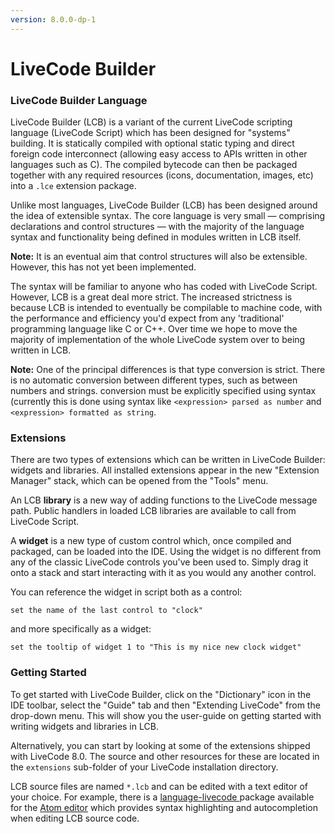 ```yaml
---
version: 8.0.0-dp-1
---
```

# LiveCode Builder

### LiveCode Builder Language

LiveCode Builder (LCB) is a variant of the current LiveCode scripting
language (LiveCode Script) which has been designed for "systems"
building. It is statically compiled with optional static typing and
direct foreign code interconnect (allowing easy access to APIs written
in other languages such as C). The compiled bytecode can then be
packaged together with any required resources (icons, documentation,
images, etc) into a `.lce` extension package.

Unlike most languages, LiveCode Builder (LCB) has been designed around
the idea of extensible syntax. The core language is very small —
comprising declarations and control structures — with the majority of
the language syntax and functionality being defined in modules written
in LCB itself.

**Note:** It is an eventual aim that control structures will also be
extensible.  However, this has not yet been implemented.

The syntax will be familiar to anyone who has coded with LiveCode
Script.  However, LCB is a great deal more strict.  The increased
strictness is because LCB is intended to eventually be compilable to
machine code, with the performance and efficiency you'd expect from
any 'traditional' programming language like C or C++.  Over time we
hope to move the majority of implementation of the whole LiveCode
system over to being written in LCB.

**Note:** One of the principal differences is that type conversion is
strict.  There is no automatic conversion between different types,
such as between numbers and strings. conversion must be explicitly
specified using syntax (currently this is done using syntax like
`<expression> parsed as number` and `<expression> formatted as
string`.

### Extensions

There are two types of extensions which can be written in LiveCode
Builder: widgets and libraries. All installed extensions appear in the
new "Extension Manager" stack, which can be opened from the "Tools"
menu.

An LCB **library** is a new way of adding functions to the LiveCode
message path. Public handlers in loaded LCB libraries are available to
call from LiveCode Script.

A **widget** is a new type of custom control which, once compiled and
packaged, can be loaded into the IDE. Using the widget is no different
from any of the classic LiveCode controls you've been used to. Simply
drag it onto a stack and start interacting with it as you would any
another control.

You can reference the widget in script both as a control:

```
set the name of the last control to "clock"
```

and more specifically as a widget:

```
set the tooltip of widget 1 to "This is my nice new clock widget"
```

### Getting Started

To get started with LiveCode Builder, click on the "Dictionary" icon in the IDE
toolbar, select the "Guide" tab and then "Extending LiveCode" from the
drop-down menu. This will show you the user-guide on getting started
with writing widgets and libraries in LCB.

Alternatively, you can start by looking at some of the extensions
shipped with LiveCode 8.0. The source and other resources for these are
located in the `extensions` sub-folder of your LiveCode installation
directory.

LCB source files are named `*.lcb` and can be edited with a text
editor of your choice.  For example, there is a
[language-livecode ](https://atom.io/packages/language-livecode)
package available for the [Atom editor](https://atom.io/) which
provides syntax highlighting and autocompletion when editing LCB
source code.
